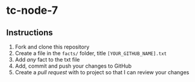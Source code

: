# tc-node-7

## Instructions

1. Fork and clone this repository
2. Create a file in the `facts/` folder, title `[YOUR_GITHUB_NAME].txt`
3. Add _any_ fact to the txt file
4. Add, commit and push your changes to GitHub
5. Create a _pull request_ with to project so that I can review your changes
